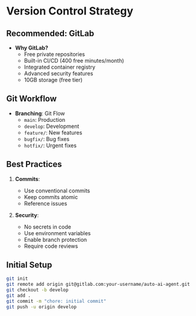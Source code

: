 # Version Control Strategy

## Recommended: GitLab
- **Why GitLab?**
  - Free private repositories
  - Built-in CI/CD (400 free minutes/month)
  - Integrated container registry
  - Advanced security features
  - 10GB storage (free tier)

## Git Workflow
- **Branching**: Git Flow
  - `main`: Production
  - `develop`: Development
  - `feature/`: New features
  - `bugfix/`: Bug fixes
  - `hotfix/`: Urgent fixes

## Best Practices
1. **Commits**:
   - Use conventional commits
   - Keep commits atomic
   - Reference issues

2. **Security**:
   - No secrets in code
   - Use environment variables
   - Enable branch protection
   - Require code reviews

## Initial Setup
```bash
git init
git remote add origin git@gitlab.com:your-username/auto-ai-agent.git
git checkout -b develop
git add .
git commit -m "chore: initial commit"
git push -u origin develop
```
